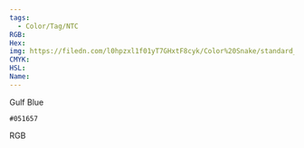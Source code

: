 ```yaml
---
tags:
  - Color/Tag/NTC
RGB:
Hex:
img: https://filedn.com/l0hpzxl1f01yT7GHxtF8cyk/Color%20Snake/standard_csv_to_svg//051657.svg
CMYK:
HSL:
Name:
---
```

Gulf Blue
```palette
#051657
```
RGB
